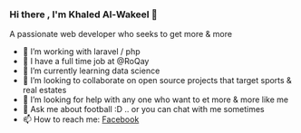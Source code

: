 ### Hi there , I'm Khaled Al-Wakeel 👋

A passionate web developer who seeks to get more & more
- 🔭 I’m  working with laravel / php
- 🔭 I  have a full time job at @RoQay 
- 🌱 I’m currently learning data science 
- 👯 I’m looking to collaborate on open source projects that target sports & real estates
- 🤔 I’m looking for help with any one who want to et more & more like me 
- 💬 Ask me about football :D .. or you can chat with me sometimes 
- 📫 How to reach me: <a href="https://www.facebook.com/kh.AlwakeL/"> Facebook</a>


